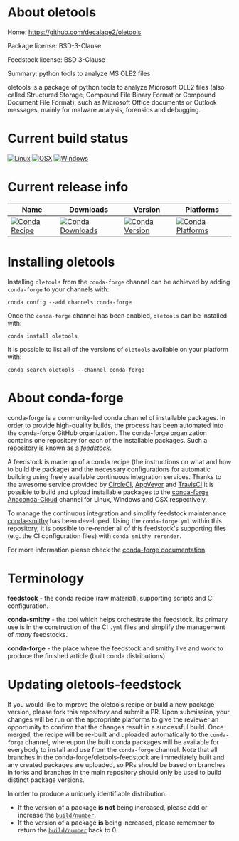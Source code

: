 About oletools
==============

Home: https://github.com/decalage2/oletools

Package license: BSD-3-Clause

Feedstock license: BSD 3-Clause

Summary: python tools to analyze MS OLE2 files

oletools is a package of python tools to analyze Microsoft OLE2 files (also called Structured Storage, Compound File Binary Format or Compound Document File Format), such as Microsoft Office documents or Outlook messages, mainly for malware analysis, forensics and debugging.

Current build status
====================

[![Linux](https://img.shields.io/circleci/project/github/conda-forge/oletools-feedstock/master.svg?label=Linux)](https://circleci.com/gh/conda-forge/oletools-feedstock)
[![OSX](https://img.shields.io/travis/conda-forge/oletools-feedstock/master.svg?label=macOS)](https://travis-ci.org/conda-forge/oletools-feedstock)
[![Windows](https://img.shields.io/appveyor/ci/conda-forge/oletools-feedstock/master.svg?label=Windows)](https://ci.appveyor.com/project/conda-forge/oletools-feedstock/branch/master)

Current release info
====================

| Name | Downloads | Version | Platforms |
| --- | --- | --- | --- |
| [![Conda Recipe](https://img.shields.io/badge/recipe-oletools-green.svg)](https://anaconda.org/conda-forge/oletools) | [![Conda Downloads](https://img.shields.io/conda/dn/conda-forge/oletools.svg)](https://anaconda.org/conda-forge/oletools) | [![Conda Version](https://img.shields.io/conda/vn/conda-forge/oletools.svg)](https://anaconda.org/conda-forge/oletools) | [![Conda Platforms](https://img.shields.io/conda/pn/conda-forge/oletools.svg)](https://anaconda.org/conda-forge/oletools) |

Installing oletools
===================

Installing `oletools` from the `conda-forge` channel can be achieved by adding `conda-forge` to your channels with:

```
conda config --add channels conda-forge
```

Once the `conda-forge` channel has been enabled, `oletools` can be installed with:

```
conda install oletools
```

It is possible to list all of the versions of `oletools` available on your platform with:

```
conda search oletools --channel conda-forge
```


About conda-forge
=================

conda-forge is a community-led conda channel of installable packages.
In order to provide high-quality builds, the process has been automated into the
conda-forge GitHub organization. The conda-forge organization contains one repository
for each of the installable packages. Such a repository is known as a *feedstock*.

A feedstock is made up of a conda recipe (the instructions on what and how to build
the package) and the necessary configurations for automatic building using freely
available continuous integration services. Thanks to the awesome service provided by
[CircleCI](https://circleci.com/), [AppVeyor](http://www.appveyor.com/)
and [TravisCI](https://travis-ci.org/) it is possible to build and upload installable
packages to the [conda-forge](https://anaconda.org/conda-forge)
[Anaconda-Cloud](http://docs.anaconda.org/) channel for Linux, Windows and OSX respectively.

To manage the continuous integration and simplify feedstock maintenance
[conda-smithy](http://github.com/conda-forge/conda-smithy) has been developed.
Using the ``conda-forge.yml`` within this repository, it is possible to re-render all of
this feedstock's supporting files (e.g. the CI configuration files) with ``conda smithy rerender``.

For more information please check the [conda-forge documentation](https://conda-forge.org/docs/).

Terminology
===========

**feedstock** - the conda recipe (raw material), supporting scripts and CI configuration.

**conda-smithy** - the tool which helps orchestrate the feedstock.
                   Its primary use is in the construction of the CI ``.yml`` files
                   and simplify the management of *many* feedstocks.

**conda-forge** - the place where the feedstock and smithy live and work to
                  produce the finished article (built conda distributions)


Updating oletools-feedstock
===========================

If you would like to improve the oletools recipe or build a new
package version, please fork this repository and submit a PR. Upon submission,
your changes will be run on the appropriate platforms to give the reviewer an
opportunity to confirm that the changes result in a successful build. Once
merged, the recipe will be re-built and uploaded automatically to the
`conda-forge` channel, whereupon the built conda packages will be available for
everybody to install and use from the `conda-forge` channel.
Note that all branches in the conda-forge/oletools-feedstock are
immediately built and any created packages are uploaded, so PRs should be based
on branches in forks and branches in the main repository should only be used to
build distinct package versions.

In order to produce a uniquely identifiable distribution:
 * If the version of a package **is not** being increased, please add or increase
   the [``build/number``](http://conda.pydata.org/docs/building/meta-yaml.html#build-number-and-string).
 * If the version of a package **is** being increased, please remember to return
   the [``build/number``](http://conda.pydata.org/docs/building/meta-yaml.html#build-number-and-string)
   back to 0.
